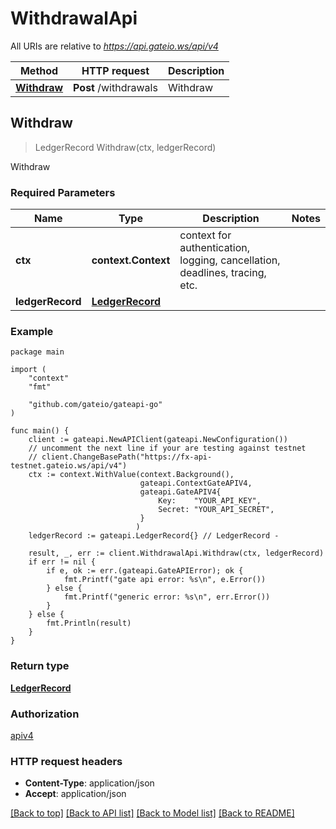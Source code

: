 # WithdrawalApi

All URIs are relative to *https://api.gateio.ws/api/v4*

Method | HTTP request | Description
------------- | ------------- | -------------
[**Withdraw**](WithdrawalApi.md#Withdraw) | **Post** /withdrawals | Withdraw


## Withdraw

> LedgerRecord Withdraw(ctx, ledgerRecord)

Withdraw

### Required Parameters

Name | Type | Description  | Notes
------------- | ------------- | ------------- | -------------
**ctx** | **context.Context** | context for authentication, logging, cancellation, deadlines, tracing, etc.
**ledgerRecord** | [**LedgerRecord**](LedgerRecord.md)|  | 

### Example

```golang
package main

import (
    "context"
    "fmt"

    "github.com/gateio/gateapi-go"
)

func main() {
    client := gateapi.NewAPIClient(gateapi.NewConfiguration())
    // uncomment the next line if your are testing against testnet
    // client.ChangeBasePath("https://fx-api-testnet.gateio.ws/api/v4")
    ctx := context.WithValue(context.Background(),
                             gateapi.ContextGateAPIV4,
                             gateapi.GateAPIV4{
                                 Key:    "YOUR_API_KEY",
                                 Secret: "YOUR_API_SECRET",
                             }
                            )
    ledgerRecord := gateapi.LedgerRecord{} // LedgerRecord - 
    
    result, _, err := client.WithdrawalApi.Withdraw(ctx, ledgerRecord)
    if err != nil {
        if e, ok := err.(gateapi.GateAPIError); ok {
            fmt.Printf("gate api error: %s\n", e.Error())
        } else {
            fmt.Printf("generic error: %s\n", err.Error())
        }
    } else {
        fmt.Println(result)
    }
}
```


### Return type

[**LedgerRecord**](LedgerRecord.md)

### Authorization

[apiv4](../README.md#apiv4)

### HTTP request headers

- **Content-Type**: application/json
- **Accept**: application/json

[[Back to top]](#) [[Back to API list]](../README.md#documentation-for-api-endpoints)
[[Back to Model list]](../README.md#documentation-for-models)
[[Back to README]](../README.md)

